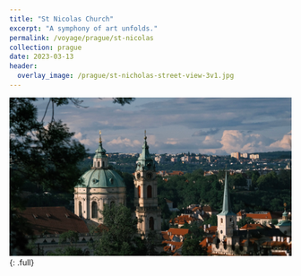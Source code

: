 ```yaml
---
title: "St Nicolas Church"
excerpt: "A symphony of art unfolds."
permalink: /voyage/prague/st-nicolas
collection: prague
date: 2023-03-13
header:
  overlay_image: /prague/st-nicholas-street-view-3v1.jpg
---
```


![](/images/prague/DSCF4837.jpg)
{: .full}
